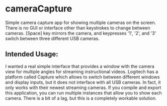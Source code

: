 # cameraCapture
Simple camera capture app for showing multiple cameras on the screen. There is no GUI or interface other than keystrokes to change between cameras. [Space] key mirrors the camera, and keypresses '1', '2', and '3' switch between three different USB cameras.

## Intended Usage:
I wanted a real simple interface that provides a window with the camera view for multiple angles for streaming instructional videos. Logitech has a platform called Capture which allows to switch between different windows and display inputs, but it does not interface with all USB cameras. In fact, it only works with their newest streaming cameras. If you compile and export this application, you can run multiple instances that allow you to show each camera. There is a bit of a lag, but this is a completely workable solution.
